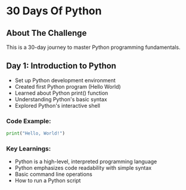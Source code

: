 # 30 Days Of Python

## About The Challenge
This is a 30-day journey to master Python programming fundamentals.

## Day 1: Introduction to Python
- Set up Python development environment
- Created first Python program (Hello World)
- Learned about Python print() function
- Understanding Python's basic syntax
- Explored Python's interactive shell

### Code Example:
```python
print("Hello, World!")
```

### Key Learnings:
- Python is a high-level, interpreted programming language
- Python emphasizes code readability with simple syntax
- Basic command line operations
- How to run a Python script
